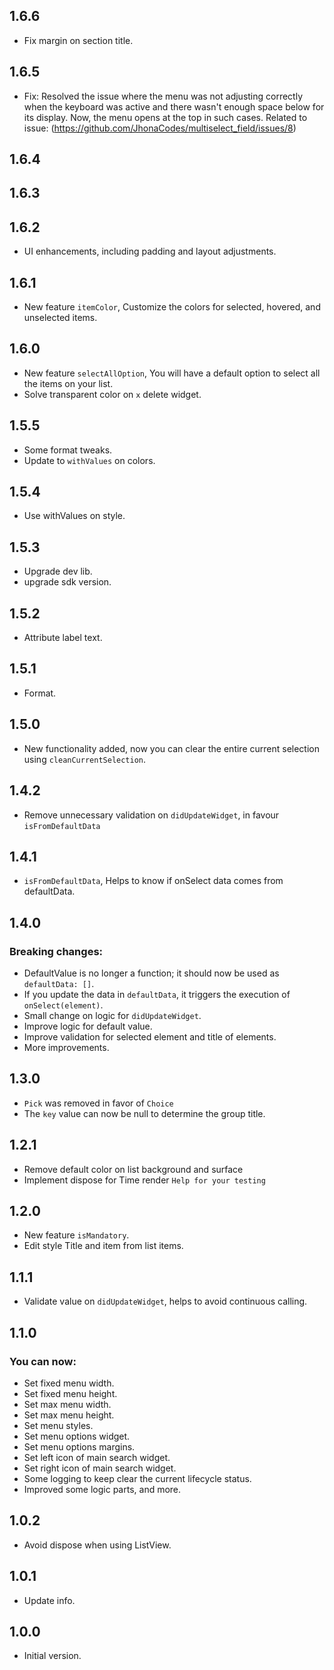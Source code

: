 ## 1.6.6
- Fix margin on section title.

## 1.6.5
- Fix: Resolved the issue where the menu was not adjusting correctly when the keyboard was active and there wasn't enough space below for its display. Now, the menu opens at the top in such cases.
Related to issue: (https://github.com/JhonaCodes/multiselect_field/issues/8)

## 1.6.4
## 1.6.3
## 1.6.2
- UI enhancements, including padding and layout adjustments.

## 1.6.1
- New feature `itemColor`, Customize the colors for selected, hovered, and unselected items.

## 1.6.0
- New feature `selectAllOption`, You will have a default option to select all the items on your list.
- Solve transparent color on `x` delete widget. 

## 1.5.5
- Some format tweaks.
- Update to `withValues` on colors.

## 1.5.4
- Use withValues on style.

## 1.5.3
- Upgrade dev lib.
- upgrade sdk version.

## 1.5.2
- Attribute label text.

## 1.5.1
- Format.

## 1.5.0
- New functionality added, now you can clear the entire current selection using `cleanCurrentSelection`.

## 1.4.2
- Remove unnecessary validation on `didUpdateWidget`, in favour `isFromDefaultData`

## 1.4.1
- `isFromDefaultData`, Helps to know if onSelect data comes from defaultData.

## 1.4.0
### Breaking changes:
- DefaultValue is no longer a function; it should now be used as `defaultData: []`.
- If you update the data in `defaultData`, it triggers the execution of `onSelect(element)`.
- Small change on logic for `didUpdateWidget`.
- Improve logic for default value.
- Improve validation for selected element and title of elements. 
- More improvements.

## 1.3.0
- `Pick` was removed in favor of `Choice`
- The `key` value can now be null to determine the group title.

## 1.2.1
- Remove default color on list background and surface
- Implement dispose for Time render `Help for your testing`

## 1.2.0
- New feature `isMandatory`.
- Edit style Title and item from list items.

## 1.1.1
- Validate value on `didUpdateWidget`, helps to avoid continuous calling.

## 1.1.0
### You can now:
- Set fixed menu width.
- Set fixed menu height.
- Set max menu width.
- Set max menu height.
- Set menu styles.
- Set menu options widget.
- Set menu options margins.
- Set left icon of main search widget.
- Set right icon of main search widget.
- Some logging to keep clear the current lifecycle status.
- Improved some logic parts, and more.

## 1.0.2
- Avoid dispose when using ListView.

## 1.0.1
- Update info.

## 1.0.0
- Initial version.
